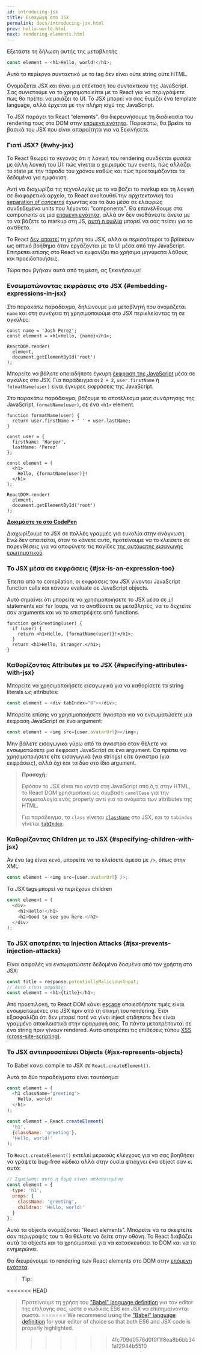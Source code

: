 ```yaml
---
id: introducing-jsx
title: Εισαγωγή στο JSX
permalink: docs/introducing-jsx.html
prev: hello-world.html
next: rendering-elements.html
---
```


Εξετάστε τη δήλωση αυτής της μεταβλητής

```js
const element = <h1>Hello, world!</h1>;
```

Αυτό το περίεργο συντακτικό με το tag δεν είναι ούτε string ούτε HTML.

Ονομάζεται JSX και είναι μια επέκταση του συντακτικού της JavaScript. Σας συνιστούμε να το χρησιμοποιείται με το React για να περιγράψετε πως θα πρέπει να μοιάζει το UI. Το JSX μπορεί να σας θυμίζει ένα template language, αλλά έρχεται με την πλήρη ισχύ της JavaScript.

Το JSX παράγει τα React “elements”. Θα διερευνήσουμε τη διαδικασία του rendering τους στο DOM στην [επόμενη ενότητα](/docs/rendering-elements.html). Παρακάτω, θα βρείτε τα βασικά του JSX που είναι απαραίτητα για να ξεκινήσετε.

### Γιατί JSX? {#why-jsx}

Το React θεωρεί το γεγονός ότι η λογική του rendering συνδέεται φυσικά με άλλη λογική του UI: πώς γίνεται ο χειρισμός των events, πώς αλλάζει το state με την πάροδο του χρόνου καθώς και πώς προετοιμάζονται τα δεδομένα για εμφάνιση.

Αντί να διαχωρίζει τις *τεχνολογίες* με το να βάζει το markup και τη λογική σε διαφορετικά αρχεία, το React ακολουθεί την αρχιτεκτονική του [separation of *concerns*](https://en.wikipedia.org/wiki/Separation_of_concerns) έχωντας και τα δυο μέσα σε ελαφρώς συνδεδεμένα units που λέγονται "components". Θα επανέλθουμε στα components σε μια [επόμενη ενότητα](/docs/components-and-props.html), αλλά αν δεν αισθάνεστε άνετα με το να βάζετε το markup στη JS, [αυτή η ομιλία](https://www.youtube.com/watch?v=x7cQ3mrcKaY) μπορεί να σας πείσει για το αντίθετο.

Το React [δεν απαιτεί](/docs/react-without-jsx.html) τη χρήση του JSX, αλλά οι περισσότεροι το βρίσκουν ως οπτικό βοήθημα όταν εργάζονται με το UI μέσα από την JavaScript. Επιτρέπει επίσης στο React να εμφανίζει πιο χρήσιμα μηνύματα λάθους και προειδοποιήσεις.

Τώρα που βγήκαν αυτά από τη μέση, ας ξεκινήσουμε!

### Ενσωματώνοντας εκφράσεις στο JSX {#embedding-expressions-in-jsx}

Στο παρακάτω παράδειγμα, δηλώνουμε μια μεταβλητή που ονομάζεται `name` και στη συνέχεια τη χρησιμοποιούμε στο JSX περικλείοντας τη σε αγκύλες:

```js{1,2}
const name = 'Josh Perez';
const element = <h1>Hello, {name}</h1>;

ReactDOM.render(
  element,
  document.getElementById('root')
);
```

Μπορείτε να βάλετε οποιαδήποτε έγκυρη [έκφραση της JavaScript](https://developer.mozilla.org/en-US/docs/Web/JavaScript/Guide/Expressions_and_Operators#Expressions) μέσα σε αγκύλες στο JSX. Για παράδειγμα οι `2 + 2`, `user.firstName` ή `fotmatName(user)` είναι έγκυρες εκφράσεις της JavaScript.

Στο παρακάτω παράδειγμα, βάζουμε το αποτέλεσμα μιας συνάρτησης της JavaScript, `formatName(user)`, σε ένα `<h1>` element.

```js{12}
function formatName(user) {
  return user.firstName + ' ' + user.lastName;
}

const user = {
  firstName: 'Harper',
  lastName: 'Perez'
};

const element = (
  <h1>
    Hello, {formatName(user)}!
  </h1>
);

ReactDOM.render(
  element,
  document.getElementById('root')
);
```

**[Δοκιμάστε το στο CodePen](codepen://introducing-jsx)**

Διαχωρίζουμε το JSX σε πολλές γραμμές για ευκολία στην ανάγνωση. Ενώ δεν απαιτείται, όταν το κάνετε αυτό, προτείνουμε να το κλείσετε σε παρενθέσεις για να αποφύγετε τις παγίδες [της αυτόματης εισαγωγής ερωτηματικού](https://stackoverflow.com/q/2846283).

### Το JSX μέσα σε εκφράσεις {#jsx-is-an-expression-too}

Έπειτα από το compilation, οι εκφράσεις του JSX γίνονται JavaScript function calls και κάνουν evaluate σε JavaScript objects.

Αυτό σημαίνει ότι μπορείτε να χρησιμοποιήσετε το JSX μέσα σε `if` statements και `for` loops, να το αναθέσετε σε μεταβλητές, να το δεχτείτε σαν arguments και να το επιστρέψετε από functions.

```js{3,5}
function getGreeting(user) {
  if (user) {
    return <h1>Hello, {formatName(user)}!</h1>;
  }
  return <h1>Hello, Stranger.</h1>;
}
```

### Καθορίζοντας Attributes με το JSX {#specifying-attributes-with-jsx}

Μπορείτε να χρησιμοποιήσετε εισαγωγικά για να καθορίσετε τα string literals ως attributes:

```js
const element = <div tabIndex="0"></div>;
```

Μπορείτε επίσης να χρησιμοποιήσετε άγκιστρα για να ενσωματώσετε μια έκφραση JavaScript σε ένα argument:

```js
const element = <img src={user.avatarUrl}></img>;
```

Μην βάλετε εισαγωγικά γύρω από τα άγκιστρα όταν θέλετε να ενσωματώσετε μια έκφραση JavaScript σε ένα argument. Θα πρέπει να χρησιμοποιήσετε είτε εισαγωγικά (για strings) είτε άγκιστρα (για εκφράσεις), αλλά όχι και τα δύο στο ίδιο argument.

>**Προσοχή:**
>
>Εφόσον το JSX είναι πιο κοντά στη JavaScript από ό,τι στην HTML, το React DOM χρησιμοποιεί ως σύμβαση `camelCase` για την ονοματολογία ενός property αντί για τα ονόματα των attributes της HTML.
>
>Για παράδειγμα, το `class` γίνεται [`className`](https://developer.mozilla.org/en-US/docs/Web/API/Element/className) στο JSX, και το `tabindex` γίνεται [`tabIndex`](https://developer.mozilla.org/en-US/docs/Web/API/HTMLElement/tabIndex).

### Καθορίζοντας Children με το JSX {#specifying-children-with-jsx}

Αν ένα tag είναι κενό, μπορείτε να το κλείσετε άμεσα με `/>`, όπως στην XML:

```js
const element = <img src={user.avatarUrl} />;
```


Τα JSX tags μπορεί να περιέχουν children

```js
const element = (
  <div>
    <h1>Hello!</h1>
    <h2>Good to see you here.</h2>
  </div>
);
```

### To JSX αποτρέπει τα Injection Attacks {#jsx-prevents-injection-attacks}

Είναι ασφαλές να ενσωματώσετε δεδομένα δοσμένα από τον χρήστη στο JSX:

```js
const title = response.potentiallyMaliciousInput;
// Αυτό είναι ασφαλές:
const element = <h1>{title}</h1>;
```

Από προεπιλογή, το React DOM κάνει [escape](https://stackoverflow.com/questions/7381974/which-characters-need-to-be-escaped-on-html) οποιεσδήποτε τιμές είναι ενσωματωμένες στο JSX πριν από τη στιγμή του rendering. Έτσι εξασφαλίζει ότι δεν μπορεί ποτέ να γίνει inject οτιδήποτε δεν είναι γραμμένο αποκλειστικά στην εφαρμογή σας. Τα πάντα μετατρέπονται σε ένα string πριν γίνουν rendered. Αυτό αποτρέπει τις επιθέσεις τύπου [XSS (cross-site-scripting)](https://en.wikipedia.org/wiki/Cross-site_scripting).

### Το JSX αντιπροσοπέυει Objects {#jsx-represents-objects}

Το Babel κανει compile το JSX σε `React.createElement()`.

Αυτά τα δύο παραδείγματα είναι ταυτόσημα:

```js
const element = (
  <h1 className="greeting">
    Hello, world!
  </h1>
);
```

```js
const element = React.createElement(
  'h1',
  {className: 'greeting'},
  'Hello, world!'
);
```

To `React.createElement()` εκτελεί μερικούς ελέγχους για να σας βοηθήσει να γράψετε bug-free κώδικα αλλά στην ουσία φτιάχνει ένα object σαν κι αυτό:

```js
// Σημείωση: αυτή η δομή είναι απλοποιημένη
const element = {
  type: 'h1',
  props: {
    className: 'greeting',
    children: 'Hello, world!'
  }
};
```

Αυτά τα objects ονομάζονται "React elements". Μπορείτε να τα σκεφτείτε σαν περιγραφές του τι θα θέλατε να δείτε στην οθόνη. Το React διαβάζει αυτά τα objects και τα χρησιμοποιεί για να κατασκευάσει το DOM και να το ενημερώνει.

Θα διευρύνουμε το rendering των React elements στο DOM στην [επόμενη ενότητα](/docs/rendering-elements.html).

>**Tip:**
>
<<<<<<< HEAD
>Προτείνουμε τη χρήση του ["Babel" language definition](https://babeljs.io/docs/editors) για τον editor της επιλογής σας, ώστε ο κώδικας ES6 και JSX να επισημαίνονται σωστά.
=======
>We recommend using the ["Babel" language definition](https://babeljs.io/docs/en/next/editors) for your editor of choice so that both ES6 and JSX code is properly highlighted.
>>>>>>> 4fc709d0576d0f0f1f8ea8b6bb341a12944b5510
